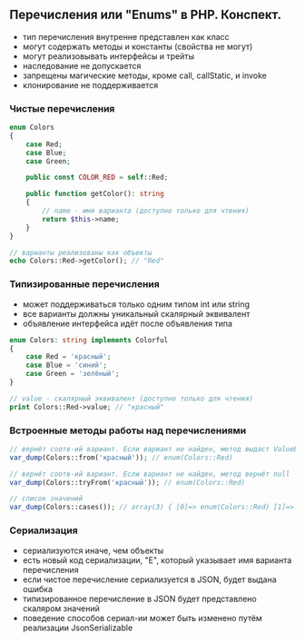## Перечисления или "Enums" в PHP. Конспект.

-   тип перечисления внутренне представлен как класс
-   могут содержать методы и константы (свойства не могут)
-   могут реализовывать интерфейсы и трейты
-   наследование не допускается
-   запрещены магические методы, кроме call, callStatic, и invoke
-   клонирование не поддерживается

### Чистые перечисления

```php
enum Colors
{
    case Red;
    case Blue;
    case Green;

    public const COLOR_RED = self::Red;

    public function getColor(): string
    {
        // name - имя варианта (доступно только для чтения)
        return $this->name;
    }
}

// варианты реализованы как объекты
echo Colors::Red->getColor(); // "Red"
```

### Типизированные перечисления

-   может поддерживаться только одним типом int или string
-   все варианты должны уникальный скалярный эквивалент
-   объявление интерфейса идёт после объявления типа

```php
enum Colors: string implements Colorful
{
    case Red = 'красный';
    case Blue = 'синий';
    case Green = 'зелёный';
}

// value - скалярный эквивалент (доступно только для чтения)
print Colors::Red->value; // "красный"

```

### Встроенные методы работы над перечислениями

```php
// вернёт соотв-ий вариант. Если вариант не найден, метод выдаст ValueError
var_dump(Colors::from('красный')); // enum(Colors::Red)

// вернёт соотв-ий вариант. Если вариант не найден, метод вернёт null
var_dump(Colors::tryFrom('красный')); // enum(Colors::Red)

// список значений
var_dump(Colors::cases()); // array(3) { [0]=> enum(Colors::Red) [1]=> enum(Colors::Blue) [2]=> enum(Colors::Green) }

```

### Сериализация

-   сериализуются иначе, чем объекты
-   есть новый код сериализации, "E", который указывает имя варианта перечисления
-   если чистое перечисление сериализуется в JSON, будет выдана ошибка
-   типизированное перечисление в JSON будет представлено скаляром значений
-   поведение способов сериал-ии может быть изменено путём реализации JsonSerializable
